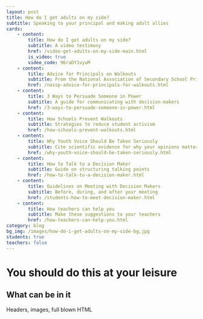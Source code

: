 ```yaml
---
layout: post
title: How do I get adults on my side?
subtitle: Speaking to your principal and making adult allies
cards:
    - content: 
        title: How do I get adults on my side?
        subtitle: A video testimony
        href: /video-get-adults-on-my-side-main.html
        is_video: true
        video_code: 96raDY1vyuM
    - content:
        title: Advice for Principals on Walkouts
        subtitle: From the National Association of Secondary School Principals
        href: /nassp-advice-for-principals-for-walkouts.html        
    - content:
        title: 3 Ways to Persuade Someone in Power
        subtitle: A guide for communicating with decision-makers
        href: /3-ways-to-persuade-someone-in-power.html
    - content:
        title: How Schools Prevent Walkouts
        subtitle: Strategies to reduce student activism
        href: /how-schools-prevent-walkouts.html
    - content:
        title: Why Youth Voice Should Be Taken Seriously
        subtitle: Cite scientific evidence for why your opinions matter
        href: /why-youth-voice-should-be-taken-seriously.html
    - content:
        title: How to Talk to a Decision Maker
        subtitle: Guide on structuring talking points
        href: /how-to-talk-to-a-decision-maker.html    
    - content:
        title: Guidelines on Meeting with Decision Makers
        subtitle: Before, during, and after your meeting
        href: /students-how-to-meet-decision-maker.html
    - content:
        title: How teachers can help you
        subtitle: Make these suggestions to your teachers
        href: /how-teachers-can-help-you.html
category: blog
bg_img: /images/how-do-i-get-adults-on-my-side-bg.jpg
students: true
teachers: false
---
```


You should do this at your leisure
==================================

## What can be in it

Headers, images, full blown HTML
